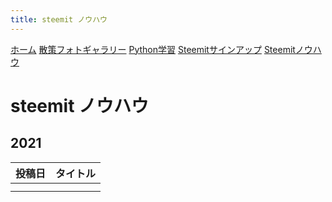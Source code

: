 ```yaml
---
title: steemit ノウハウ
---
```


[ホーム](./) [散策フォトギャラリー](./photogarally.html) [Python学習](./python.html) [Steemitサインアップ](./steemitsignup.html) [Steemitノウハウ](./steemittips.html)

# steemit ノウハウ

## 2021

|投稿日|タイトル|
|--|---|
|||
|||


